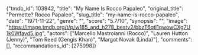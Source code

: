 {"tmdb_id": 103942, "title": "My Name Is Rocco Papaleo", "original_title": "Permette? Rocco Papaleo", "slug_title": "my-name-is-rocco-papaleo", "date": "1971-11-22", "genre": "", "score": "5.7/10", "synopsis": "", "image": "https://image.tmdb.org/t/p/w185_and_h278_bestv2/bbzT6qtl1qwowCXg7U1k0Wfavd5.jpg", "actors": ["Marcello Mastroianni (Rocco)", "Lauren Hutton (Jenny)", "Tom Reed (Gengis Khan)", "Margot Novak (Linda)"], "comments": [], "recommandations_id": [275098]}